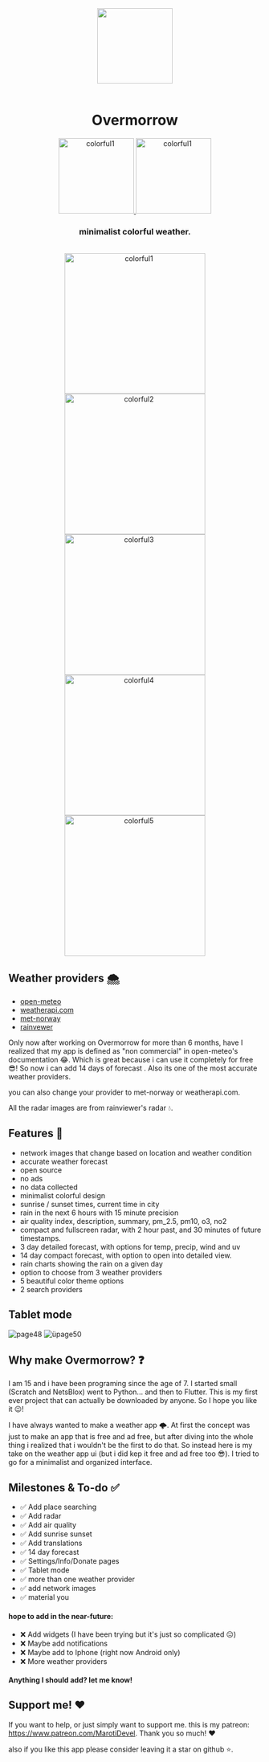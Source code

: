 
<div align="center">
    <img width="150" src="Screenshots/Overmorrow_white_circle.png">
</div>

<br>

<h1 align="center">Overmorrow</h1>

<div align="center">
    <a href="https://play.google.com/store/apps/details?id=com.marotidev.Overmorrow">
  <img src="Screenshots/play_badge4.png" alt="colorful1" width="150">
</a>
<a href="https://apt.izzysoft.de/fdroid/index/apk/com.marotidev.Overmorrow/">
  <img src="Screenshots/IzzyOnDroid_c.png" alt="colorful1" width="150">
</a>
</div>

<h3 align="center">minimalist colorful weather.</h3>
<br>



<div align="center">
<img src="Screenshots/colorful1.png" alt="colorful1" width="280">
<img src="Screenshots/colorful2.png" alt="colorful2" width="280">
<img src="Screenshots/colorful3.png" alt="colorful3" width="280">
<img src="Screenshots/colorful4.png" alt="colorful4" width="280">
<img src="Screenshots/colorful5.png" alt="colorful5" width="280">
</div>

## Weather providers 🌨️
- [open-meteo](https://open-meteo.com)
- [weatherapi.com](https://www.weatherapi.com)
- [met-norway](https://api.met.no/)
- [rainvewer](https://www.rainviewer.com/api.html)

Only now after working on Overmorrow for more than 6 months, have I realized that my 
app is defined as "non commercial" in open-meteo's documentation 😂. Which is great because i can use it completely for free 😎! 
So now i can add 14 days of forecast . Also its one of the most accurate weather providers.

you can also change your provider to met-norway or weatherapi.com.

All the radar images are from rainviewer's radar 💧.

## Features 🎉

- network images that change based on location and weather condition
- accurate weather forecast
- open source
- no ads
- no data collected
- minimalist colorful design
- sunrise / sunset times, current time in city
- rain in the next 6 hours with 15 minute precision
- air quality index, description, summary, pm_2.5, pm10, o3, no2
- compact and fullscreen radar, with 2 hour past, and 30 minutes of future timestamps.
- 3 day detailed forecast, with options for temp, precip, wind and uv
- 14 day compact forecast, with option to open into detailed view.
- rain charts showing the rain on a given day
- option to choose from 3 weather providers
- 5 beautiful color theme options
- 2 search providers

## Tablet mode

![page48](Screenshots/page48.png)
![üpage50](Screenshots/page50.png)

## Why make Overmorrow? ❓
I am 15 and i have been programing since the age of 7. I started small (Scratch and NetsBlox) 
went to Python... and then to Flutter. This is my first ever project that can actually be downloaded by anyone. So I hope you like it 😉!

I have always wanted to make a weather app 🌩️. At first the concept was just to make an app that 
is free and ad free, but after diving into the whole thing i realized that i wouldn't be the first to do that. 
So instead here is my take on the weather app ui (but i did kep it free and ad free too 😎). I tried to go for a minimalist and organized interface. 

## Milestones & To-do ✅

- ✅ Add place searching
- ✅ Add radar
- ✅ Add air quality
- ✅ Add sunrise sunset
- ✅ Add translations
- ✅ 14 day forecast 
- ✅ Settings/Info/Donate pages
- ✅ Tablet mode
- ✅ more than one weather provider
- ✅ add network images
- ✅ material you

#### hope to add in the near-future:
 
- ❌ Add widgets (I have been trying but it's just so complicated 😑)
- ❌ Maybe add notifications
- ❌ Maybe add to Iphone (right now Android only)
- ❌ More weather providers

#### Anything I should add? let me know!

## Support me! ❤️

If you want to help, or just simply want to support me.
this is my patreon: https://www.patreon.com/MarotiDevel.
Thank you so much! ❤️

also if you like this app please consider leaving it a star on github ⭐.
